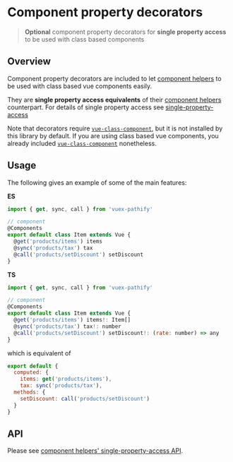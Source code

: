 # Component property decorators

> **Optional** component property decorators for **single property access** to be used with class based components

## Overview

Component property decorators are included to let [component helpers](api/component) to be used with class based
vue components easily.

They are **single property access equivalents** of their [component helpers](api/component) counterpart. For details of single property access see [single-property-access](api/component?id=single-property-access)

Note that decorators require [`vue-class-component`](https://github.com/vuejs/vue-class-component), but it is not installed by this library by default. If you are using class based vue components, you already included [`vue-class-component`](https://github.com/vuejs/vue-class-component) nonetheless.

## Usage

The following gives an example of some of the main features:

**ES**

```js
import { get, sync, call } from 'vuex-pathify'

// component
@Components
export default class Item extends Vue {
  @get('products/items') items
  @sync('products/tax') tax
  @call('products/setDiscount') setDiscount
}
```

**TS**

```js
import { get, sync, call } from 'vuex-pathify'

// component
@Components
export default class Item extends Vue {
  @get('products/items') items!: Item[]
  @sync('products/tax') tax!: number
  @call('products/setDiscount') setDiscount!: (rate: number) => any
}
```

which is equivalent of

```js
export default {
  computed: {
    items: get('products/items'),
    tax: sync('products/tax'),
  methods: {
    setDiscount: call('products/setDiscount')
  }
}
```

## API

Please see [component helpers' single-property-access API](api/component?id=single-property-access).